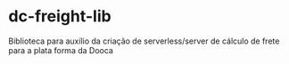 # dc-freight-lib
Biblioteca para auxílio da criação de serverless/server de cálculo de frete para a plata forma da Dooca
